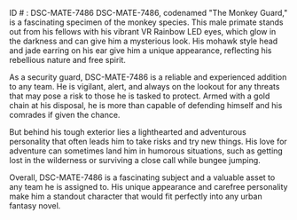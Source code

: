 ID # : DSC-MATE-7486
DSC-MATE-7486, codenamed "The Monkey Guard," is a fascinating specimen of the monkey species. This male primate stands out from his fellows with his vibrant VR Rainbow LED eyes, which glow in the darkness and can give him a mysterious look. His mohawk style head and jade earring on his ear give him a unique appearance, reflecting his rebellious nature and free spirit.

As a security guard, DSC-MATE-7486 is a reliable and experienced addition to any team. He is vigilant, alert, and always on the lookout for any threats that may pose a risk to those he is tasked to protect. Armed with a gold chain at his disposal, he is more than capable of defending himself and his comrades if given the chance.

But behind his tough exterior lies a lighthearted and adventurous personality that often leads him to take risks and try new things. His love for adventure can sometimes land him in humorous situations, such as getting lost in the wilderness or surviving a close call while bungee jumping.

Overall, DSC-MATE-7486 is a fascinating subject and a valuable asset to any team he is assigned to. His unique appearance and carefree personality make him a standout character that would fit perfectly into any urban fantasy novel.
